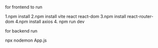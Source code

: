 for frontend to run 

1.npm install 
2.npm install vite react react-dom
3.npm install react-router-dom
4.npm install axios
4. npm run dev



for backend run 

 npx nodemon App.js 
